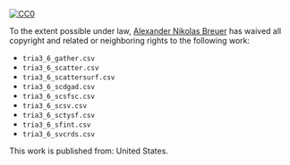 [![CC0](http://i.creativecommons.org/p/zero/1.0/88x31.png)](http://creativecommons.org/publicdomain/zero/1.0/)

To the extent possible under law, [Alexander Nikolas Breuer](http://dial3343.org) has waived all copyright and related or neighboring rights to the following work:

* `tria3_6_gather.csv`
* `tria3_6_scatter.csv`
* `tria3_6_scattersurf.csv`
* `tria3_6_scdgad.csv`
* `tria3_6_scsfsc.csv`
* `tria3_6_scsv.csv`
* `tria3_6_sctysf.csv`
* `tria3_6_sfint.csv`
* `tria3_6_svcrds.csv`

This work is published from: United States.
